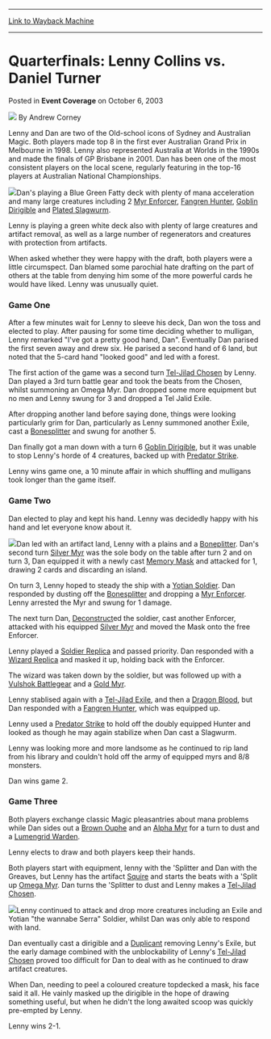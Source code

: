 
---
[Link to Wayback Machine](https://web.archive.org/web/20171029132916/https://magic.wizards.com/en/articles/archive/event-coverage/quarterfinals-lenny-collins-vs-daniel-turner-2003-10-06)

[_metadata_:author]:- "Andrew Corney"
[_metadata_:description]:- "Lenny and Dan are two of the Old-school icons of Sydney and Australian Magic. Both players made top 8 in the first ever Australian Grand Prix in Melbourne in 1998. Lenny also represented Australia at Worlds in the 1990s and made the finals of GP Brisbane in 2001. Dan has been one of the most consistent players on the local scene, regularly featuring in the top-16 players at Australian National Championships."
[_metadata_:generator]:- "Drupal 7 (http://drupal.org)"
[_metadata_:node]:- "787701"
[_metadata_:publish_date]:- "2003-10-06"
[_metadata_:source]:- "div-main-content"
[_metadata_:title]:- "Quarterfinals: Lenny Collins vs. Daniel Turner"
[_metadata_:wayback_capture_timestamp]:- "2017-10-29 13:29:16"
[_metadata_:wayback_raw_url]:- "https://web.archive.org/web/20171029132916id_/https://magic.wizards.com/en/articles/archive/event-coverage/quarterfinals-lenny-collins-vs-daniel-turner-2003-10-06"
[_metadata_:wayback_url]:- "https://magic.wizards.com/en/articles/archive/event-coverage/quarterfinals-lenny-collins-vs-daniel-turner-2003-10-06"
---


Quarterfinals: Lenny Collins vs. Daniel Turner
==============================================



 Posted in **Event Coverage**
 on October 6, 2003 






![](https://media.magic.wizards.com/styles/auth_small/public/generic-avatar-150_665.png)
By Andrew Corney











Lenny and Dan are two of the Old-school icons of Sydney and Australian Magic. Both players made top 8 in the first ever Australian Grand Prix in Melbourne in 1998. Lenny also represented Australia at Worlds in the 1990s and made the finals of GP Brisbane in 2001. Dan has been one of the most consistent players on the local scene, regularly featuring in the top-16 players at Australian National Championships.

![](https://media.magic.wizards.com/image_legacy_migration/sideboard/images/gpsyd03/919.jpg)Dan's playing a Blue Green Fatty deck with plenty of mana acceleration and many large creatures including 2 [Myr Enforcer](http://gatherer.wizards.com/Pages/Card/Details.aspx?name=Myr+Enforcer), [Fangren Hunter](http://gatherer.wizards.com/Pages/Card/Details.aspx?name=Fangren+Hunter), [Goblin Dirigible](http://gatherer.wizards.com/Pages/Card/Details.aspx?name=Goblin+Dirigible) and [Plated Slagwurm](http://gatherer.wizards.com/Pages/Card/Details.aspx?name=Plated+Slagwurm). 

Lenny is playing a green white deck also with plenty of large creatures and artifact removal, as well as a large number of regenerators and creatures with protection from artifacts.

When asked whether they were happy with the draft, both players were a little circumspect. Dan blamed some parochial hate drafting on the part of others at the table from denying him some of the more powerful cards he would have liked. Lenny was unusually quiet.

### Game One

After a few minutes wait for Lenny to sleeve his deck, Dan won the toss and elected to play. After pausing for some time deciding whether to mulligan, Lenny remarked "I've got a pretty good hand, Dan". Eventually Dan parised the first seven away and drew six. He parised a second hand of 6 land, but noted that the 5-card hand "looked good" and led with a forest. 

The first action of the game was a second turn [Tel-Jilad Chosen](http://gatherer.wizards.com/Pages/Card/Details.aspx?name=Tel-Jilad+Chosen) by Lenny. Dan played a 3rd turn battle gear and took the beats from the Chosen, whilst summoning an Omega Myr. Dan dropped some more equipment but no men and Lenny swung for 3 and dropped a Tel Jalid Exile.

After dropping another land before saying done, things were looking particularly grim for Dan, particularly as Lenny summoned another Exile, cast a [Bonesplitter](http://gatherer.wizards.com/Pages/Card/Details.aspx?name=Bonesplitter) and swung for another 5.

Dan finally got a man down with a turn 6 [Goblin Dirigible](http://gatherer.wizards.com/Pages/Card/Details.aspx?name=Goblin+Dirigible), but it was unable to stop Lenny's horde of 4 creatures, backed up with [Predator Strike](http://gatherer.wizards.com/Pages/Card/Details.aspx?name=Predator+Strike). 

Lenny wins game one, a 10 minute affair in which shuffling and mulligans took longer than the game itself.

### Game Two

Dan elected to play and kept his hand. Lenny was decidedly happy with his hand and let everyone know about it.

![](https://media.magic.wizards.com/image_legacy_migration/sideboard/images/gpsyd03/918.jpg)Dan led with an artifact land, Lenny with a plains and a [Boneplitter](http://gatherer.wizards.com/Pages/Card/Details.aspx?name=Boneplitter). Dan's second turn [Silver Myr](http://gatherer.wizards.com/Pages/Card/Details.aspx?name=Silver+Myr) was the sole body on the table after turn 2 and on turn 3, Dan equipped it with a newly cast [Memory Mask](http://gatherer.wizards.com/Pages/Card/Details.aspx?name=Memory+Mask) and attacked for 1, drawing 2 cards and discarding an island.

On turn 3, Lenny hoped to steady the ship with a [Yotian Soldier](http://gatherer.wizards.com/Pages/Card/Details.aspx?name=Yotian+Soldier). Dan responded by dusting off the [Bonesplitter](http://gatherer.wizards.com/Pages/Card/Details.aspx?name=Bonesplitter) and dropping a [Myr Enforcer](http://gatherer.wizards.com/Pages/Card/Details.aspx?name=Myr+Enforcer). Lenny arrested the Myr and swung for 1 damage. 

The next turn Dan, [Deconstruct](http://gatherer.wizards.com/Pages/Card/Details.aspx?name=Deconstruct)ed the soldier, cast another Enforcer, attacked with his equipped [Silver Myr](http://gatherer.wizards.com/Pages/Card/Details.aspx?name=Silver+Myr) and moved the Mask onto the free Enforcer.

Lenny played a [Soldier Replica](http://gatherer.wizards.com/Pages/Card/Details.aspx?name=Soldier+Replica) and passed priority. Dan responded with a [Wizard Replica](http://gatherer.wizards.com/Pages/Card/Details.aspx?name=Wizard+Replica) and masked it up, holding back with the Enforcer.

The wizard was taken down by the soldier, but was followed up with a [Vulshok Battlegear](http://gatherer.wizards.com/Pages/Card/Details.aspx?name=Vulshok+Battlegear) and a [Gold Myr](http://gatherer.wizards.com/Pages/Card/Details.aspx?name=Gold+Myr).

Lenny stablised again with a [Tel-Jilad Exile](http://gatherer.wizards.com/Pages/Card/Details.aspx?name=Tel-Jilad+Exile), and then a [Dragon Blood](http://gatherer.wizards.com/Pages/Card/Details.aspx?name=Dragon+Blood), but Dan responded with a [Fangren Hunter](http://gatherer.wizards.com/Pages/Card/Details.aspx?name=Fangren+Hunter), which was equipped up.

Lenny used a [Predator Strike](http://gatherer.wizards.com/Pages/Card/Details.aspx?name=Predator+Strike) to hold off the doubly equipped Hunter and looked as though he may again stabilize when Dan cast a Slagwurm.

Lenny was looking more and more landsome as he continued to rip land from his library and couldn't hold off the army of equipped myrs and 8/8 monsters.

Dan wins game 2.

### Game Three

Both players exchange classic Magic pleasantries about mana problems while Dan sides out a [Brown Ouphe](http://gatherer.wizards.com/Pages/Card/Details.aspx?name=Brown+Ouphe) and an [Alpha Myr](http://gatherer.wizards.com/Pages/Card/Details.aspx?name=Alpha+Myr) for a turn to dust and a [Lumengrid Warden](http://gatherer.wizards.com/Pages/Card/Details.aspx?name=Lumengrid+Warden).

 Lenny elects to draw and both players keep their hands.

Both players start with equipment, lenny with the 'Splitter and Dan with the Greaves, but Lenny has the artifact [Squire](http://gatherer.wizards.com/Pages/Card/Details.aspx?name=Squire) and starts the beats with a 'Split up [Omega Myr](http://gatherer.wizards.com/Pages/Card/Details.aspx?name=Omega+Myr). Dan turns the 'Splitter to dust and Lenny makes a [Tel-Jilad Chosen](http://gatherer.wizards.com/Pages/Card/Details.aspx?name=Tel-Jilad+Chosen).

![](https://media.magic.wizards.com/image_legacy_migration/sideboard/images/gpsyd03/907.jpg)Lenny continued to attack and drop more creatures including an Exile and Yotian "the wannabe Serra" Soldier, whilst Dan was only able to respond with land.

Dan eventually cast a dirigible and a [Duplicant](http://gatherer.wizards.com/Pages/Card/Details.aspx?name=Duplicant) removing Lenny's Exile, but the early damage combined with the unblockability of Lenny's [Tel-Jilad Chosen](http://gatherer.wizards.com/Pages/Card/Details.aspx?name=Tel-Jilad+Chosen) proved too difficult for Dan to deal with as he continued to draw artifact creatures.

When Dan, needing to peel a coloured creature topdecked a mask, his face said it all. He vainly masked up the dirigible in the hope of drawing something useful, but when he didn't the long awaited scoop was quickly pre-empted by Lenny.

Lenny wins 2-1.







